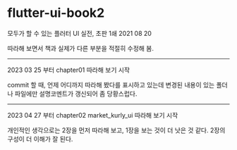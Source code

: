 # flutter-ui-book2

모두가 할 수 있는 플러터 UI 실전, 초판 1쇄 2021 08 20

따라해 보면서 책과 실제가 다른 부분을 적절히 수정해 봄.

---

2023 03 25 부터 chapter01 따라해 보기 시작

commit 할 때, 언제 어디까지 따라해 봤다를 표시하고 있는데 변경된 내용이 있는 폴더나 파일에만 설명코멘트가 갱신되어 좀 당황스럽다.

---

2023 04 27 부터 chapter02 market_kurly_ui 따라해 보기 시작

개인적인 생각으로는 2장을 먼저 따라해 보고, 1장을 보는 것이 더 낫은 것 같다. 2장의 구성이 더 이해가 잘 된다.
